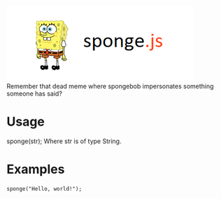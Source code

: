 ![sPoNgEbObU](Logo.png?raw=true "sPoNgEbObU")
Remember that dead meme where spongebob impersonates something someone has said?

# Usage
sponge(str);
Where str is of type String.

# Examples
~~~~
sponge("Hello, world!");
~~~~
